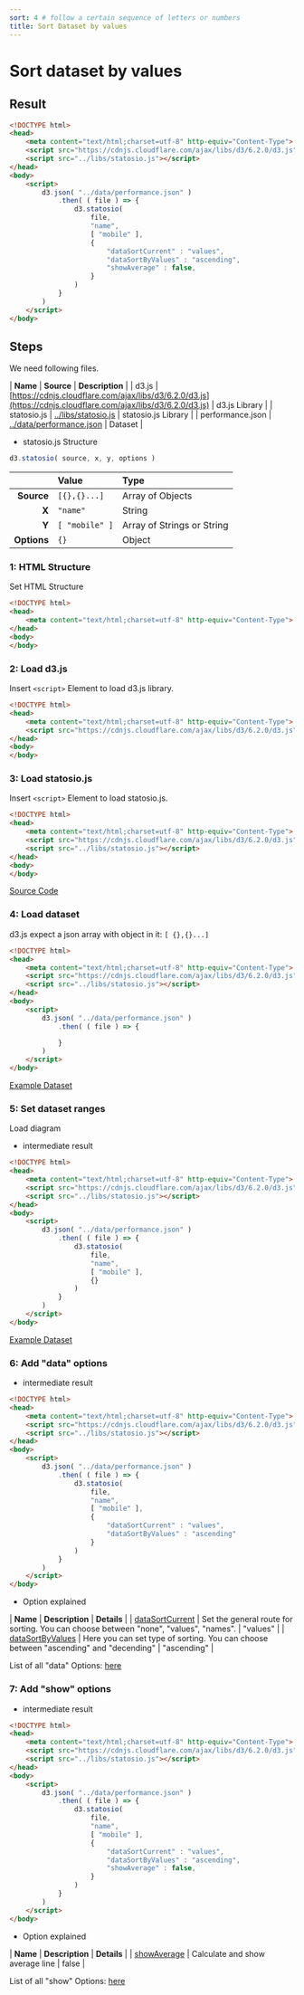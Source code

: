 ```yaml
---
sort: 4 # follow a certain sequence of letters or numbers
title: Sort Dataset by values
---
```


# Sort dataset by values

## Result

<div id="dataset-result">
    <script> 
        d3.statosio( 
            file, 
            "name", 
            [ "mobile" ], 
            { 
                "dataSortCurrent" : "values", 
                "dataSortByValues" : "ascending", 
                "showAverage" : false,
                "viewDomId" : "dataset-result"
            }
        )
    </script>
</div>

```html
<!DOCTYPE html>
<head>
    <meta content="text/html;charset=utf-8" http-equiv="Content-Type">
    <script src="https://cdnjs.cloudflare.com/ajax/libs/d3/6.2.0/d3.js"></script>
    <script src="../libs/statosio.js"></script>
</head>
<body>
    <script>
        d3.json( "../data/performance.json" )
            .then( ( file ) => {
                d3.statosio( 
                    file, 
                    "name", 
                    [ "mobile" ], 
                    { 
                        "dataSortCurrent" : "values", 
                        "dataSortByValues" : "ascending", 
                        "showAverage" : false,
                    }
                )
            } 
        )
    </script>
</body>
```


## Steps

We need following files.

| **Name** | **Source** | **Description** |
| d3.js | [https://cdnjs.cloudflare.com/ajax/libs/d3/6.2.0/d3.js](https://cdnjs.cloudflare.com/ajax/libs/d3/6.2.0/d3.js) | d3.js Library | 
| statosio.js | [../libs/statosio.js](../libs/statosio.js) | statosio.js Library | 
| performance.json | [../data/performance.json](../data/performance.json) | Dataset |

- statosio.js Structure

```javascript
d3.statosio( source, x, y, options )
``````

| | **Value** | **Type** |
|------:|:------|:------|
| **Source** | ```[{},{}...]``` | Array of Objects |
| **X** | ```"name"``` | String |
| **Y** | ```[ "mobile" ]``` | Array of Strings or String |
| **Options** | ```{}``` | Object |

### 1: HTML Structure
Set HTML Structure

```html
<!DOCTYPE html>
<head>
    <meta content="text/html;charset=utf-8" http-equiv="Content-Type">
</head>
<body>
</body>
```

### 2: Load d3.js
Insert ```<script>``` Element to load d3.js library.

```html
<!DOCTYPE html>
<head>
    <meta content="text/html;charset=utf-8" http-equiv="Content-Type">
    <script src="https://cdnjs.cloudflare.com/ajax/libs/d3/6.2.0/d3.js"></script>
</head>
<body>
</body>
```

### 3: Load statosio.js
Insert ```<script>``` Element to load statosio.js.

```html
<!DOCTYPE html>
<head>
    <meta content="text/html;charset=utf-8" http-equiv="Content-Type">
    <script src="https://cdnjs.cloudflare.com/ajax/libs/d3/6.2.0/d3.js"></script>
    <script src="../libs/statosio.js"></script>
</head>
<body>
</body>

```
[Source Code](../libs/statosio.js)


### 4: Load dataset
d3.js expect a json array with object in it: ```[ {},{}...]```

```html
<!DOCTYPE html>
<head>
    <meta content="text/html;charset=utf-8" http-equiv="Content-Type">
    <script src="https://cdnjs.cloudflare.com/ajax/libs/d3/6.2.0/d3.js"></script>
    <script src="../libs/statosio.js"></script>
</head>
<body>
    <script>
        d3.json( "../data/performance.json" )
            .then( ( file ) => {

            } 
        )
    </script>
</body>
```
[Example Dataset](../data/performance.json)

### 5: Set dataset ranges
Load diagram

- intermediate result
<div id="dataset-range">
    <script> 
        d3.statosio( 
            file, 
            "name", 
            [ "mobile" ], 
            { 
                "viewDomId" : "dataset-range"
            }
        )
    </script>
</div>

```html
<!DOCTYPE html>
<head>
    <meta content="text/html;charset=utf-8" http-equiv="Content-Type">
    <script src="https://cdnjs.cloudflare.com/ajax/libs/d3/6.2.0/d3.js"></script>
    <script src="../libs/statosio.js"></script>
</head>
<body>
    <script>
        d3.json( "../data/performance.json" )
            .then( ( file ) => {
                d3.statosio( 
                    file, 
                    "name", 
                    [ "mobile" ], 
                    {}
                )
            } 
        )
    </script>
</body>
```

[Example Dataset](../data/performance.json)


### 6: Add "data" options

- intermediate result
<div id="intermediate-data">
    <script> 
        d3.statosio( 
            file, 
            "name", 
            [ "mobile" ], 
            { 
                "dataSortCurrent" : "values", 
                "dataSortByValues" : "ascending", 
                "viewDomId" : "intermediate-data" 
            }
        )
    </script>
</div>

```html
<!DOCTYPE html>
<head>
    <meta content="text/html;charset=utf-8" http-equiv="Content-Type">
    <script src="https://cdnjs.cloudflare.com/ajax/libs/d3/6.2.0/d3.js"></script>
    <script src="../libs/statosio.js"></script>
</head>
<body>
    <script>
        d3.json( "../data/performance.json" )
            .then( ( file ) => {
                d3.statosio( 
                    file, 
                    "name", 
                    [ "mobile" ], 
                    { 
                        "dataSortCurrent" : "values", 
                        "dataSortByValues" : "ascending"
                    }
                )
            } 
        )
    </script>
</body>
```

- Option explained

| **Name** | **Description** | **Details** | 
| [dataSortCurrent](../options/data__sort__current.html) | Set the general route for sorting. You can choose between "none", "values", "names". | "values" |
| [dataSortByValues](../options/data__sort__by__values.html) | Here you can set type of sorting. You can choose between "ascending" and "decending" | "ascending" |

List of all "data" Options: [here](../options/index.html#data)


### 7: Add "show" options

- intermediate result
<div id="intermediate-show">
    <script> 
        d3.statosio( 
            file, 
            "name", 
            [ "mobile" ], 
            { 
                "dataSortCurrent" : "values", 
                "dataSortByValues" : "ascending", 
                "showAverage" : false,
                "viewDomId" : "intermediate-show"
            }
        )
    </script>
</div>

```html
<!DOCTYPE html>
<head>
    <meta content="text/html;charset=utf-8" http-equiv="Content-Type">
    <script src="https://cdnjs.cloudflare.com/ajax/libs/d3/6.2.0/d3.js"></script>
    <script src="../libs/statosio.js"></script>
</head>
<body>
    <script>
        d3.json( "../data/performance.json" )
            .then( ( file ) => {
                d3.statosio( 
                    file, 
                    "name", 
                    [ "mobile" ], 
                    { 
                        "dataSortCurrent" : "values", 
                        "dataSortByValues" : "ascending", 
                        "showAverage" : false,
                    }
                )
            } 
        )
    </script>
</body>
```

- Option explained

| **Name** | **Description** | **Details** | 
| [showAverage](../options/show__average.html) | Calculate and show average line | false |

List of all "show" Options: [here](../options/index.html#show)